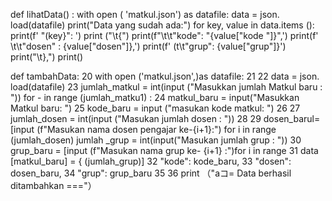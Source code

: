 def lihatData() :
with open ( 'matkul.json') as datafile:
data = json. load(datafile)
print("Data yang sudah ada:")
for key, value in data.items ():
print(f' "(key}": ')
print ("\t{")
print(f"\t\t"kode": "{value["kode "]}",')
print(f' \t\t"dosen" : {value["dosen"]},')
print(f' (t\t"grup": {value["grup"]}')
print("\t},")
print()

def tambahData:
20
with open ('matkul.json',)as datafile:
21
22
data = json. load(datafile)
23
jumlah_matkul = int(input ("Masukkan jumlah Matkul baru : "))
for - in range (jumlah_matku1) :
24
matkul_baru = input("Masukkan Matkul baru: ")
25
kode_baru = input ("masukan kode matkul: ")
26
27
jumlah_dosen = int(input ("Masukan jumlah dosen : "))
28
29
dosen_barul= [input (f"Masukan nama dosen pengajar ke-{i+1}:") for i in range (jumlah_dosen)
jumlah _grup = int(input("Masukan jumlah grup : "))
30
grup_baru = [input (f"Masukan nama grup ke- {i+1} :")for i in range
31
data
[matkul_baru] = {
(jumlah_grup)]
32
"kode": kode_baru,
33
"dosen": dosen_baru,
34
"grup": grup_baru
35
36
print （"aコ= Data berhasil ditambahkan ==="）